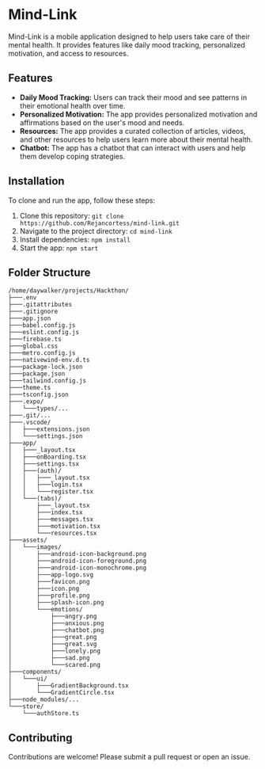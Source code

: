 # Mind-Link

Mind-Link is a mobile application designed to help users take care of their mental health. It provides features like daily mood tracking, personalized motivation, and access to resources.

## Features

- **Daily Mood Tracking:** Users can track their mood and see patterns in their emotional health over time.
- **Personalized Motivation:** The app provides personalized motivation and affirmations based on the user's mood and needs.
- **Resources:** The app provides a curated collection of articles, videos, and other resources to help users learn more about their mental health.
- **Chatbot:** The app has a chatbot that can interact with users and help them develop coping strategies.

## Installation

To clone and run the app, follow these steps:

1.  Clone this repository: `git clone https://github.com/Rejancortess/mind-link.git`
2.  Navigate to the project directory: `cd mind-link`
3.  Install dependencies: `npm install`
4.  Start the app: `npm start`

## Folder Structure

```
/home/daywalker/projects/Hackthon/
├───.env
├───.gitattributes
├───.gitignore
├───app.json
├───babel.config.js
├───eslint.config.js
├───firebase.ts
├───global.css
├───metro.config.js
├───nativewind-env.d.ts
├───package-lock.json
├───package.json
├───tailwind.config.js
├───theme.ts
├───tsconfig.json
├───.expo/
│   └───types/...
├───.git/...
├───.vscode/
│   ├───extensions.json
│   └───settings.json
├───app/
│   ├───_layout.tsx
│   ├───onBoarding.tsx
│   ├───settings.tsx
│   ├───(auth)/
│   │   ├───_layout.tsx
│   │   ├───login.tsx
│   │   └───register.tsx
│   └───(tabs)/
│       ├───_layout.tsx
│       ├───index.tsx
│       ├───messages.tsx
│       ├───motivation.tsx
│       └───resources.tsx
├───assets/
│   └───images/
│       ├───android-icon-background.png
│       ├───android-icon-foreground.png
│       ├───android-icon-monochrome.png
│       ├───app-logo.svg
│       ├───favicon.png
│       ├───icon.png
│       ├───profile.png
│       ├───splash-icon.png
│       └───emotions/
│           ├───angry.png
│           ├───anxious.png
│           ├───chatbot.png
│           ├───great.png
│           ├───great.svg
│           ├───lonely.png
│           ├───sad.png
│           └───scared.png
├───components/
│   └───ui/
│       ├───GradientBackground.tsx
│       └───GradientCircle.tsx
├───node_modules/...
└───store/
    └───authStore.ts
```

## Contributing

Contributions are welcome! Please submit a pull request or open an issue.
